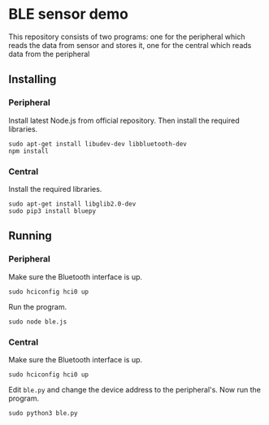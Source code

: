 # BLE sensor demo
This repository consists of two programs: one for the peripheral which reads the data from sensor and stores it, one for the central which reads data from the peripheral

## Installing
### Peripheral
Install latest Node.js from official repository. Then install the required libraries.
```
sudo apt-get install libudev-dev libbluetooth-dev
npm install
```

### Central
Install the required libraries.
```
sudo apt-get install libglib2.0-dev
sudo pip3 install bluepy
```

## Running
### Peripheral
Make sure the Bluetooth interface is up.
```
sudo hciconfig hci0 up
```
Run the program.
```
sudo node ble.js
```
### Central
Make sure the Bluetooth interface is up.
```
sudo hciconfig hci0 up
```
Edit `ble.py` and change the device address to the peripheral's.
Now run the program.
```
sudo python3 ble.py
```
